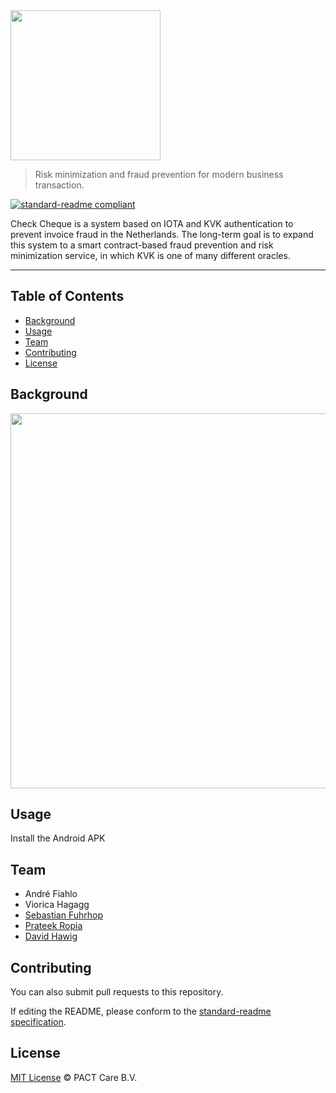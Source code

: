 <img src="https://pact.online/dist/img/checkcheque_w.png" width="240">

> Risk minimization and fraud prevention for modern business transaction. 

[![standard-readme compliant](https://img.shields.io/badge/readme%20style-standard-brightgreen.svg?style=flat-square)](https://github.com/RichardLitt/standard-readme)

Check Cheque is a system based on IOTA and KVK authentication to prevent invoice fraud in the Netherlands. The long-term goal is to expand this system to a smart contract-based fraud prevention and risk minimization service, in which KVK is one of many different oracles.    

---

## Table of Contents

- [Background](#background)
- [Usage](#usage)
- [Team](#team)
- [Contributing](#contributing)
- [License](#license)

## Background

<img src="https://pact.online/dist/img/cc_image3.png" width="600">

## Usage

Install the Android APK

## Team 

- André Fiahlo 
- Viorica Hagagg
- [Sebastian Fuhrhop](https://github.com/Felandil)
- [Prateek Ropia](https://github.com/aaRopi)
- [David Hawig](https://github.com/Noc2)


## Contributing 

You can also submit pull requests to this repository.

If editing the README, please conform to the [standard-readme specification](https://github.com/RichardLitt/standard-readme).

## License
[MIT License](https://github.com/odysseyhack/chainmix/blob/master/LICENSE) © PACT Care B.V.
